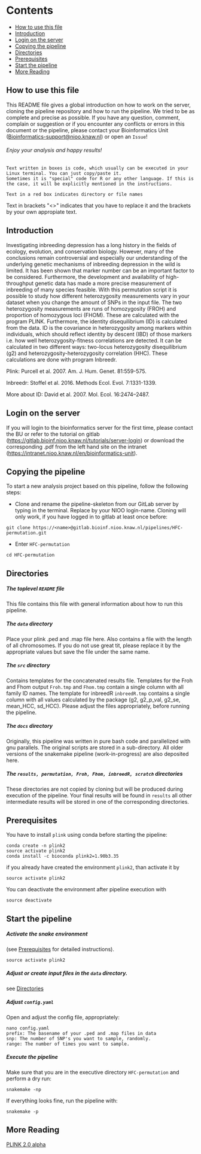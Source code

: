 Contents
========

* [How to use this file](#how-to-use-this-file)
* [Introduction](#introduction)
* [Login on the server](#login-on-the-server)
* [Copying the pipeline](#copying-the-pipeline)
* [Directories](#directories)
* [Prerequisites](#prerequisites)
* [Start the pipeline](#start-the-pipeline)
* [More Reading](#more-reading)


How to use this file
---------------------

This README file gives a global introduction on how to work on the server, cloning the pipeline repository and how to run the pipeline. We tried to be as complete and precise as possible.
If you have any question, comment, complain or suggestion or if you encounter any conflicts or errors in this document or the pipeline, please contact your Bioinformatics Unit (Bioinformatics-support@nioo.knaw.nl) or open an `Issue`!

###### Enjoy your analysis and happy results!

```
Text written in boxes is code, which usually can be executed in your Linux terminal. You can just copy/paste it.
Sometimes it is "special" code for R or any other language. If this is the case, it will be explicitly mentioned in the instructions.
```

`Text in a red box indicates directory or file names`

Text in brackets "<>" indicates that you have to replace it and the brackets by your own appropiate text.

Introduction
------------

Investigating inbreeding depression has a long history in the fields of ecology, evolution, and conservation biology. However, many of the conclusions remain controversial and especially our understanding of the underlying genetic mechanisms of inbreeding depression in the wild is limited. It has been shown that marker number can be an important factor to be considered. Furthermore, the development and availability of high-throughput genetic data has made a more precise measurement of inbreeding of many species feasible. With this permutation script it is possible to study how different heterozygosity measurements vary in your dataset when you change the amount of SNPs in the input file. The two heterozygosity measurements are runs of homozygosity (FROH) and proportion of homozygous loci (FHOM). These are calculated with the program PLINK. Furthermore, the identity disequilibrium (ID) is calculated from the data. ID is the covariance in heterozygosity among markers within individuals, which should reflect identity by descent (IBD) of those markers i.e. how well heterozygosity-fitness correlations are detected. It can be calculated in two different ways: two-locus heterozygosity disequilibrium (g2) and heterozygosity-heterozygosity correlation (HHC). These calculations are done with program Inbreedr. 

Plink: Purcell et al. 2007. Am. J. Hum. Genet. 81:559-575.

Inbreedr: Stoffel et al. 2016. Methods Ecol. Evol. 7:1331-1339.

More about ID: David et al. 2007. Mol. Ecol. 16:2474–2487.


Login on the server
------------------

If you will login to the bioinformatics server for the first time, please contact the BU or refer to the tutorial on gitlab (https://gitlab.bioinf.nioo.knaw.nl/tutorials/server-login) or download the corresponding .pdf from the left hand site on the intranet (https://intranet.nioo.knaw.nl/en/bioinformatics-unit).

Copying the pipeline
------------------

To start a new analysis project based on this pipeline, follow the following steps:

- Clone and rename the pipeline-skeleton from our GitLab server by typing in the terminal. Replace <name> by your NIOO login-name. Cloning will only work, if you have logged in to gitlab at least once before:

```
git clone https://<name>@gitlab.bioinf.nioo.knaw.nl/pipelines/HFC-permutation.git
```

- Enter `HFC-permutation`

```
cd HFC-permutation
```

Directories
--------------------------

##### The toplevel `README` file

This file contains this file with general information about how to run this pipeline.

##### The `data` directory

Place your plink .ped and .map file here. Also contains a file with the length of all chromosomes. If you do not use great tit, please replace it by the appropriate values but save the file under the same name.

##### The `src` directory

Contains templates for the concatenated results file. Templates for the Froh and Fhom output `Froh.tmp` and `Fhom.tmp` contain a single column with all family ID names. The template for inbreedR `inbreedR.tmp` contains a single column with all values calculated by the package (g2, g2_p_val, g2_se, mean_HCC, sd_HCC). Please adjust the files appropriately, before running the pipeline.

##### The `docs` directory

Originally, this pipeline was written in pure bash code and parallelized with gnu parallels. The original scripts are stored in a sub-directory. All older versions of the snakemake pipeline (work-in-progress) are also deposited here.

##### The `results, permutation, Froh, Fhom, inbreedR, scratch` directories

These directories are not copied by cloning but will be produced during execution of the pipeline. Your final results will be found in `results` all other intermediate results will be stored in one of the corresponding directories.

Prerequisites
------------------

You have to install `plink` using conda before starting the pipeline:

```
conda create -n plink2
source activate plink2
conda install -c bioconda plink2=1.90b3.35
```

if you already have created the environment `plink2`, than activate it by

```
source activate plink2
```

You can deactivate the environment after pipeline execution with

```
source deactivate
```

Start the pipeline
------------------

##### Activate the snake environment

(see [Prerequisites](#prerequisites) for detailed instructions).
```
source activate plink2
```

##### Adjust or create input files in the `data` directory.

see [Directories](#directories)

##### Adjust `config.yaml`

Open and adjust the config file, appropriately:
```
nano config.yaml
prefix: The basename of your .ped and .map files in data
snp: The number of SNP's you want to sample, randomly.
range: The number of times you want to sample.
```

##### Execute the pipeline

Make sure that you are in the executive directory `HFC-permutation` and perform a dry run:
```
snakemake -np
```
If everything looks fine, run the pipeline with:
```
snakemake -p
```

More Reading
------------------

[PLINK 2.0 alpha](https://www.cog-genomics.org/plink/2.0/)
